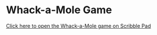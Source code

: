 # Whack-a-Mole Game

[Click here to open the Whack-a-Mole game on Scribble Pad](https://app.scribbler.live/?jsnb=&hide-menu=true&hide-code=true/#url=https://https://github.com/Adiraj-kashyap/Whack-A-Mole/blob/main/index.html)
